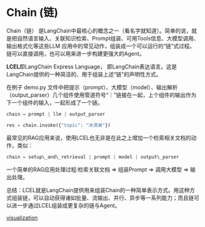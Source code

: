 # Chain (链)

Chain（链） 是LangChain中最核心的概念之一（看名字就知道）。简单的说，就是把自然语言输入、关联知识检索、Prompt组装、可用Tools信息、大模型调用、输出格式化等这些LLM 应用中的常见动作，组装成一个可以运行的“链”式过程。链可以直接调用，也可以用来进一步构建更强大的Agent。

**LCEL**即LangChain Express Language， 即LangChain表达语言。这是LangChain提供的一种简洁的、用于组装上述“链”的声明性方式。




在例子 demo.py 文件中把提示（prompt）、大模型（model）、输出解析（output_parser）几个组件使用管道符号“｜”链接在一起，上个组件的输出作为下一个组件的输入，一起形成了一个链。

```python
chain = prompt | llm | output_parser

res = chain.invoke({"topic": "冰淇淋"})

```

最常见的RAG应用来说，使用LCEL也无非是在此之上增加一个检索相关文档的动作，类似：

```python
chain = setup\_and\_retrieval | prompt | model | output\_parser

```

一个简单的RAG应用处理过程:检索关联文档 => 组装Prompt => 调用大模型 => 输出处理。

总结：LCEL就是LangChain提供用来组装Chain的一种简单表示方式。用这种方式组装链，可以自动获得诸如批量、流输出、并行、异步等一系列能力；而且链可以进一步通过LCEL组装成更复杂的链与Agent。

[visualization](https://github.com/langchain-ai/langgraph/blob/main/docs/docs/how-tos/visualization.ipynb)
